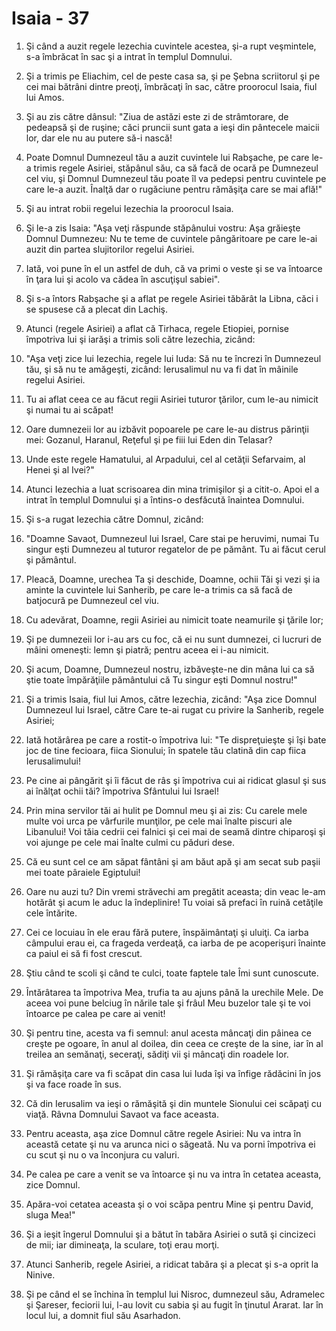 # Isaia - 37

1. Şi când a auzit regele Iezechia cuvintele acestea, şi-a rupt veşmintele, s-a îmbrăcat în sac şi a intrat în templul Domnului.

2. Şi a trimis pe Eliachim, cel de peste casa sa, şi pe Şebna scriitorul şi pe cei mai bătrâni dintre preoţi, îmbrăcaţi în sac, către proorocul Isaia, fiul lui Amos.

3. Şi au zis către dânsul: "Ziua de astăzi este zi de strâmtorare, de pedeapsă şi de ruşine; căci pruncii sunt gata a ieşi din pântecele maicii lor, dar ele nu au putere să-i nască!

4. Poate Domnul Dumnezeul tău a auzit cuvintele lui Rabşache, pe care le-a trimis regele Asiriei, stăpânul său, ca să facă de ocară pe Dumnezeul cel viu, şi Domnul Dumnezeul tău poate îl va pedepsi pentru cuvintele pe care le-a auzit. Înalţă dar o rugăciune pentru rămăşiţa care se mai află!"

5. Şi au intrat robii regelui Iezechia la proorocul Isaia.

6. Şi le-a zis Isaia: "Aşa veţi răspunde stăpânului vostru: Aşa grăieşte Domnul Dumnezeu: Nu te teme de cuvintele pângăritoare pe care le-ai auzit din partea slujitorilor regelui Asiriei.

7. Iată, voi pune în el un astfel de duh, că va primi o veste şi se va întoarce în ţara lui şi acolo va cădea în ascuţişul sabiei".

8. Şi s-a întors Rabşache şi a aflat pe regele Asiriei tăbărât la Libna, căci i se spusese că a plecat din Lachiş.

9. Atunci (regele Asiriei) a aflat că Tirhaca, regele Etiopiei, pornise împotriva lui şi iarăşi a trimis soli către Iezechia, zicând:

10. "Aşa veţi zice lui Iezechia, regele lui Iuda: Să nu te încrezi în Dumnezeul tău, şi să nu te amăgeşti, zicând: Ierusalimul nu va fi dat în mâinile regelui Asiriei.

11. Tu ai aflat ceea ce au făcut regii Asiriei tuturor ţărilor, cum le-au nimicit şi numai tu ai scăpat!

12. Oare dumnezeii lor au izbăvit popoarele pe care le-au distrus părinţii mei: Gozanul, Haranul, Reţeful şi pe fiii lui Eden din Telasar?

13. Unde este regele Hamatului, al Arpadului, cel al cetăţii Sefarvaim, al Henei şi al Ivei?"

14. Atunci Iezechia a luat scrisoarea din mina trimişilor şi a citit-o. Apoi el a intrat în templul Domnului şi a întins-o desfăcută înaintea Domnului.

15. Şi s-a rugat Iezechia către Domnul, zicând:

16. "Doamne Savaot, Dumnezeul lui Israel, Care stai pe heruvimi, numai Tu singur eşti Dumnezeu al tuturor regatelor de pe pământ. Tu ai făcut cerul şi pământul.

17. Pleacă, Doamne, urechea Ta şi deschide, Doamne, ochii Tăi şi vezi şi ia aminte la cuvintele lui Sanherib, pe care le-a trimis ca să facă de batjocură pe Dumnezeul cel viu.

18. Cu adevărat, Doamne, regii Asiriei au nimicit toate neamurile şi ţările lor;

19. Şi pe dumnezeii lor i-au ars cu foc, că ei nu sunt dumnezei, ci lucruri de mâini omeneşti: lemn şi piatră; pentru aceea ei i-au nimicit.

20. Şi acum, Doamne, Dumnezeul nostru, izbăveşte-ne din mâna lui ca să ştie toate împărăţiile pământului că Tu singur eşti Domnul nostru!"

21. Şi a trimis Isaia, fiul lui Amos, către Iezechia, zicând: "Aşa zice Domnul Dumnezeul lui Israel, către Care te-ai rugat cu privire la Sanherib, regele Asiriei;

22. Iată hotărârea pe care a rostit-o împotriva lui: "Te dispreţuieşte şi îşi bate joc de tine fecioara, fiica Sionului; în spatele tău clatină din cap fiica Ierusalimului!

23. Pe cine ai pângărit şi îi făcut de râs şi împotriva cui ai ridicat glasul şi sus ai înălţat ochii tăi? împotriva Sfântului lui Israel!

24. Prin mina servilor tăi ai hulit pe Domnul meu şi ai zis: Cu carele mele multe voi urca pe vârfurile munţilor, pe cele mai înalte piscuri ale Libanului! Voi tăia cedrii cei falnici şi cei mai de seamă dintre chiparoşi şi voi ajunge pe cele mai înalte culmi cu păduri dese.

25. Că eu sunt cel ce am săpat fântâni şi am băut apă şi am secat sub paşii mei toate pâraiele Egiptului!

26. Oare nu auzi tu? Din vremi străvechi am pregătit aceasta; din veac le-am hotărât şi acum le aduc la îndeplinire! Tu voiai să prefaci în ruină cetăţile cele întărite.

27. Cei ce locuiau în ele erau fără putere, înspăimântaţi şi uluiţi. Ca iarba câmpului erau ei, ca frageda verdeaţă, ca iarba de pe acoperişuri înainte ca paiul ei să fi fost crescut.

28. Ştiu când te scoli şi când te culci, toate faptele tale Îmi sunt cunoscute.

29. Întărâtarea ta împotriva Mea, trufia ta au ajuns până la urechile Mele. De aceea voi pune belciug în nările tale şi frâul Meu buzelor tale şi te voi întoarce pe calea pe care ai venit!

30. Şi pentru tine, acesta va fi semnul: anul acesta mâncaţi din pâinea ce creşte pe ogoare, în anul al doilea, din ceea ce creşte de la sine, iar în al treilea an semănaţi, seceraţi, sădiţi vii şi mâncaţi din roadele lor.

31. Şi rămăşiţa care va fi scăpat din casa lui Iuda îşi va înfige rădăcini în jos şi va face roade în sus.

32. Că din Ierusalim va ieşi o rămăşită şi din muntele Sionului cei scăpaţi cu viaţă. Râvna Domnului Savaot va face aceasta.

33. Pentru aceasta, aşa zice Domnul către regele Asiriei: Nu va intra în această cetate şi nu va arunca nici o săgeată. Nu va porni împotriva ei cu scut şi nu o va înconjura cu valuri.

34. Pe calea pe care a venit se va întoarce şi nu va intra în cetatea aceasta, zice Domnul.

35. Apăra-voi cetatea aceasta şi o voi scăpa pentru Mine şi pentru David, sluga Mea!"

36. Şi a ieşit îngerul Domnului şi a bătut în tabăra Asiriei o sută şi cincizeci de mii; iar dimineaţa, la sculare, toţi erau morţi.

37. Atunci Sanherib, regele Asiriei, a ridicat tabăra şi a plecat şi s-a oprit la Ninive.

38. Şi pe când el se închina în templul lui Nisroc, dumnezeul său, Adramelec şi Şareser, feciorii lui, l-au lovit cu sabia şi au fugit în ţinutul Ararat. Iar în locul lui, a domnit fiul său Asarhadon.

